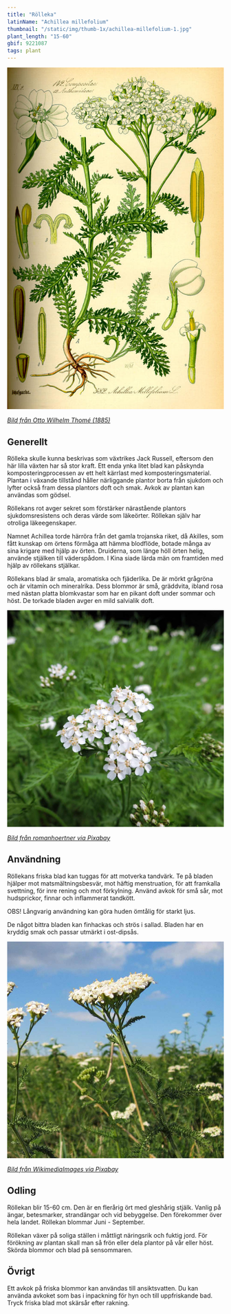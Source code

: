 ```yaml
---
title: "Rölleka"
latinName: "Achillea millefolium"
thumbnail: "/static/img/thumb-1x/achillea-millefolium-1.jpg"
plant_length: "15-60"
gbif: 9221087
tags: plant
---
```


![](/static/img/achillea-millefolium-3.jpg)

[_Bild från Otto Wilhelm Thomé (1885)_](https://sv.wikipedia.org/wiki/Otto_Wilhelm_Thom%C3%A9)

## Generellt

Rölleka skulle kunna beskrivas som växtrikes Jack Russell, eftersom den här lilla växten har så stor kraft. Ett enda ynka litet blad kan påskynda komposteringprocessen av ett helt kärrlast med komposteringsmaterial. Plantan i växande tillstånd håller närliggande plantor borta från sjukdom och lyfter också fram dessa plantors doft och smak. Avkok av plantan kan användas som gödsel.

Röllekans rot avger sekret som förstärker närastående plantors sjukdomsresistens och deras värde som läkeörter. Röllekan själv har otroliga läkeegenskaper.

Namnet Achillea torde härröra från det gamla trojanska riket, då Akilles, som fått kunskap om örtens förmåga att hämma blodflöde, botade många av sina krigare med hjälp av örten. Druiderna, som länge höll örten helig, använde stjälken till väderspådom. I Kina siade lärda män om framtiden med hjälp av röllekans stjälkar.

Röllekans blad är smala, aromatiska och fjäderlika. De är mörkt grågröna och är vitamin och mineralrika. Dess blommor är små, gräddvita, ibland rosa med nästan platta blomkvastar som har en pikant doft under sommar och höst. De torkade bladen avger en mild salvialik doft.

![](/static/img/achillea-millefolium-1.jpg)

[_Bild från romanhoertner via Pixabay_](https://pixabay.com/sv/achillea-millefolium-yarrow-white-1524795/)

## Användning

Röllekans friska blad kan tuggas för att motverka tandvärk. Te på bladen hjälper mot matsmältningsbesvär, mot häftig menstruation, för att framkalla svettning, för inre rening och mot förkylning. Använd avkok för små sår, mot hudsprickor, finnar och inflammerat tandkött.

OBS! Långvarig användning kan göra huden ömtålig för starkt ljus.

De något bittra bladen kan finhackas och strös i sallad. Bladen har en kryddig smak och passar utmärkt i ost-dipsås.

![](/static/img/achillea-millefolium-2.jpg)


[_Bild från WikimediaImages via Pixabay_](https://pixabay.com/sv/achillea-millefolium-yarrow-844587/)

## Odling

Röllekan blir 15-60 cm. Den är en flerårig ört med gleshårig stjälk. Vanlig på ängar, betesmarker, strandängar och vid bebyggelse. Den förekommer över hela landet. Röllekan blommar Juni - September.

Röllekan växer på soliga ställen i måttligt näringsrik och fuktig jord. För förökning av plantan skall man så frön eller dela plantor på vår eller höst. Skörda blommor och blad på sensommaren.

## Övrigt

Ett avkok på friska blommor kan användas till ansiktsvatten. Du kan använda avkoket som bas i inpackning för hyn och till uppfriskande bad. Tryck friska blad mot skärsår efter rakning.